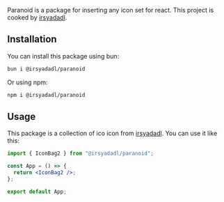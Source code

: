 Paranoid is a package for inserting any icon set for react. This project is cooked by [irsyadadl](https://irsyad.co).

## Installation

You can install this package using bun:

```bash
bun i @irsyadadl/paranoid
```

Or using npm:

```bash
npm i @irsyadadl/paranoid
```

## Usage

This package is a collection of ico icon from [irsyadadl](https://irsyad.co). You can use it like this:

```jsx
import { IconBag2 } from "@irsyadadl/paranoid";

const App = () => {
  return <IconBag2 />;
};

export default App;
```
